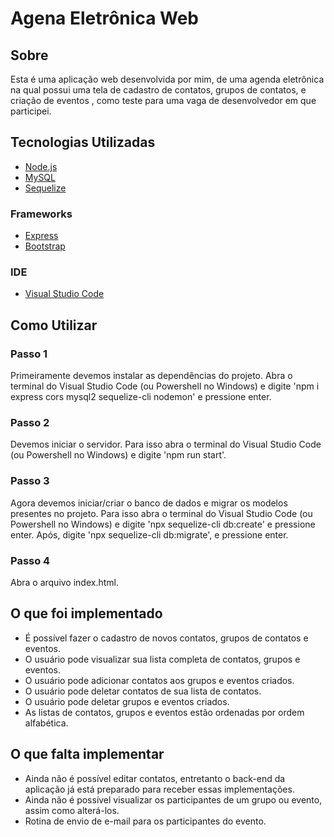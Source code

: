 # Agena Eletrônica Web

## Sobre
Esta é uma aplicação web desenvolvida por mim, de uma agenda eletrônica na qual possui uma tela de cadastro de contatos, 
grupos de contatos, e criação de eventos , como teste para uma vaga de desenvolvedor em que participei.

## Tecnologias Utilizadas
* [Node.js](https://nodejs.org/en/)
* [MySQL](https://www.mysql.com)
* [Sequelize](https://sequelize.org)

### Frameworks
* [Express](https://expressjs.com/pt-br/)
* [Bootstrap](https://getbootstrap.com/)

### IDE
* [Visual Studio Code](https://code.visualstudio.com/)

## Como Utilizar
### Passo 1
Primeiramente devemos instalar as dependências do projeto. Abra o terminal do Visual Studio Code (ou Powershell no Windows) e digite 'npm i express cors mysql2 sequelize-cli nodemon' e pressione enter.

### Passo 2
Devemos iniciar o servidor. Para isso abra o terminal do Visual Studio Code (ou Powershell no Windows) e digite 'npm run start'. 

### Passo 3
Agora devemos iniciar/criar o banco de dados e migrar os modelos presentes no projeto. Para isso abra o terminal do Visual Studio Code (ou Powershell no Windows) e digite 'npx sequelize-cli db:create' e pressione enter. Após, digite 'npx sequelize-cli db:migrate', e pressione enter.

### Passo 4
Abra o arquivo index.html.

## O que foi implementado
* É possível fazer o cadastro de novos contatos, grupos de contatos e eventos.
* O usuário pode visualizar sua lista completa de contatos, grupos e eventos.
* O usuário pode adicionar contatos aos grupos e eventos criados.
* O usuário pode deletar contatos de sua lista de contatos.
* O usuário pode deletar grupos e eventos criados.
* As listas de contatos, grupos e eventos estão ordenadas por ordem alfabética.

## O que falta implementar
* Ainda não é possível editar contatos, entretanto o back-end da aplicação já está preparado para receber essas implementações.
* Ainda não é possível visualizar os participantes de um grupo ou evento, assim como alterá-los.
* Rotina de envio de e-mail para os participantes do evento.

